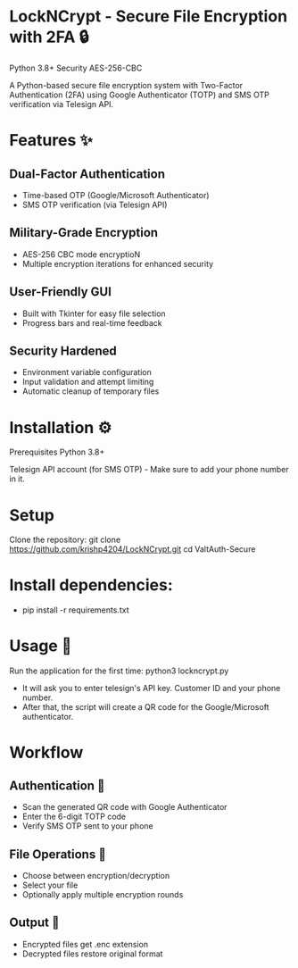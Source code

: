 # LockNCrypt - Secure File Encryption with 2FA 🔒
Python 3.8+
Security AES-256-CBC

A Python-based secure file encryption system with Two-Factor Authentication (2FA) using Google Authenticator (TOTP) and SMS OTP verification via Telesign API.

# Features ✨
## Dual-Factor Authentication
- Time-based OTP (Google/Microsoft Authenticator)
- SMS OTP verification (via Telesign API)

## Military-Grade Encryption
- AES-256 CBC mode encryptioN
- Multiple encryption iterations for enhanced security

## User-Friendly GUI
- Built with Tkinter for easy file selection
- Progress bars and real-time feedback

## Security Hardened
- Environment variable configuration
- Input validation and attempt limiting
- Automatic cleanup of temporary files

# Installation ⚙️
Prerequisites
Python 3.8+

Telesign API account (for SMS OTP) - Make sure to add your phone number in it.

# Setup
Clone the repository:
git clone https://github.com/krishp4204/LockNCrypt.git
cd ValtAuth-Secure

# Install dependencies:
- pip install -r requirements.txt

# Usage 🚀
Run the application for the first time:
python3 lockncrypt.py
- It will ask you to enter telesign's API key. Customer ID and your phone number.
- After that, the script will create a QR code for the Google/Microsoft authenticator.

# Workflow
## Authentication 🔐
- Scan the generated QR code with Google Authenticator
- Enter the 6-digit TOTP code
- Verify SMS OTP sent to your phone

## File Operations 📂
- Choose between encryption/decryption
- Select your file
- Optionally apply multiple encryption rounds

## Output 🩻
- Encrypted files get .enc extension
- Decrypted files restore original format


